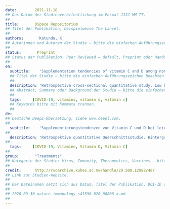 ```yaml
---
date:        2021-11-18
## Das Datum der Studienveröffentlichung im Format JJJJ-MM-TT.
##
title:       DSpace Repositorium
## Titel der Publikation, beispielweise The Lancet.
##
authors:      'Katundu, K'
## Autorinnen und Autoren der Studie – bitte die einfachen Anführungszeichen beachten!
##
status:       Preprint
## Status der Publikation. Peer Reviewed = default, Preprint oder Handout (Thesenpapier)
##
en:
  subtitle:    'Supplementation tendencies of vitamin C and D among non-severe COVID-19 patients in Blantyre, Malawi'
  ## Titel der Studie – bitte die einfachen Anführungszeichen beachten!
  ##
  description: 'Retrospective cross-sectional quantitative study. Low blood Vitamin C and D have been associated with the severity of Coronavirus disease 2019 (COVID-19). The practice of vitamin supplementation among individuals with non-severe COVID-19 disease appears to be common, but the frequency and dose of these vitamins among this population group has not been well evaluated in Malawi. This study aims to determine prevalence and dose of supplementation of the vitamin C and D among non-severe COVID-19 patients in Blantyre, Malawi. We will conduct a retrospective study in randomly selected recovered non-severe COVID-19 adults (n=150) in Blantyre, Malawi who had a COVID-19 infection between January and September 2021. We will acquire information on the frequency, dose and duration of vitamin C and D supplementation during an episode of the non-severe COVID-19. The sample size for the study will be 150 participants was calculated to detect at least 40% frequency use of vitamin C and D supplementation at a power of 80% and 95% confidence interval. Vitamin C and D supplementation will be considered as any pharmacological form of the vitamins taken orally or parenterally at least at one point during the sickness episode of nonsevere COVID-19 infection. The prevalence of supplementation, the mean dose and the duration of supplementation will be calculated. We expect at least 50% use of vitamin C and D supplementation in individuals with non-severe COVID-19.'
  ## Abstract, Summary oder Background der Studie – bitte die einfachen Anführungszeichen b
  ##
  tags:     [COVID-19, vitamins, vitamin d, vitamin c]
  ## Keywords bitte mit Kommata trennen.
  ##
de: 
## Deutsche DeepL-Übersetzung, siehe www.deepl.com.
##
  subtitle:    'Supplementierungstendenzen von Vitamin C und D bei leicht erkrankten COVID-19-Patienten in Blantyre, Malawi'
##
  description: 'Retrospektive quantitative Querschnittsstudie. Hintergrund: Ein niedriger Vitamin-C- und Vitamin-D-Spiegel im Blut wurde mit dem Schweregrad der Coronaviruserkrankung 2019 (COVID-19) in Verbindung gebracht. Die Einnahme von Vitaminen bei Personen mit einer leichten COVID-19-Erkrankung scheint üblich zu sein, aber die Häufigkeit und Dosis dieser Vitamine in dieser Bevölkerungsgruppe wurde in Malawi bisher nicht gut untersucht. Ziele der Studie: Ziel dieser Studie ist, die Häufigkeit und Dosis der Supplementierung von Vitamin C und D bei leicht an COVID-19 erkrankten Patienten in Blantyre, Malawi, zu ermitteln. Wir werden eine retrospektive Studie bei zufällig ausgewählten, genesenen, leicht an COVID-19 erkrankten Erwachsenen (n=150) in Blantyre, Malawi, durchführen, die zwischen Januar und September 2021 eine COVID-19-Infektion hatten. Wir werden Informationen über die Häufigkeit, Dosis und Dauer der Vitamin C- und D-Supplementierung während einer Episode der nicht-schweren COVID-19-Infektion sammeln. Die Stichprobengröße für die Studie beträgt 150 Teilnehmer und wurde so berechnet, dass bei einer Aussagekraft von 80 % und einem Konfidenzintervall von 95 % mindestens 40 % der Häufigkeit der Einnahme von Vitamin C- und D-Supplementen festgestellt werden können. Als Vitamin C- und D-Supplementierung wird jede pharmakologische Form der Vitamine betrachtet, die oral oder parenteral mindestens zu einem Zeitpunkt während der Krankheitsepisode einer nicht schweren COVID-19-Infektion eingenommen wurde. Die Prävalenz der Supplementierung, die durchschnittliche Dosis und die Dauer der Supplementierung werden berechnet. Wir erwarten, dass mindestens 50 % der Personen mit einer leicht verlaufenden COVID-19-Infektion Vitamin C und D einnehmen.'
##
  tags:     [COVID-19, Vitamine, Vitamin D, Vitamin C]
##
group:       "Treatments"
## Kategorie der Studie: Virus, Immunity, Therapeutics, Vaccines – bitte die Anführungszeichen beachten!
##
credit:      http://rscarchive.kuhes.ac.mw/handle/20.500.12988/487
## Link zur Studien-Website.
##
## Der Dateinamen setzt sich aus Datum, Titel der Publikation, DOI-ID der Studie (nach dem letzten Slash) und der Dateiendung zusammen. Bitte den Unterstrich vor der DOI-ID beachten!
##
## 2020-09-30-nature-immunology_s41590-020-00808-x.md
##
---
```

<object data="{{ page.link }}" style='height:calc(100vh - 400px); width: 100%' type='application/pdf'></object>